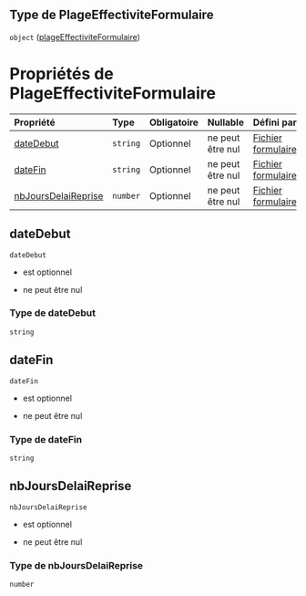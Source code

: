 ## Type de PlageEffectiviteFormulaire

`object` ([plageEffectiviteFormulaire](frw-form-definitions-plageeffectiviteformulaire.md))

# Propriétés de PlageEffectiviteFormulaire

| Propriété                                   | Type     | Obligatoire | Nullable         | Défini par                                                                                                                                                                                    |
| :------------------------------------------ | :------- | :---------- | :--------------- | :-------------------------------------------------------------------------------------------------------------------------------------------------------------------------------------------- |
| [dateDebut](#datedebut)                     | `string` | Optionnel   | ne peut être nul | [Fichier formulaire](frw-form-definitions-plageeffectiviteformulaire-properties-datedebut.md "schemas/form#/definitions/PlageEffectiviteFormulaire/properties/dateDebut")                     |
| [dateFin](#datefin)                         | `string` | Optionnel   | ne peut être nul | [Fichier formulaire](frw-form-definitions-plageeffectiviteformulaire-properties-datefin.md "schemas/form#/definitions/PlageEffectiviteFormulaire/properties/dateFin")                         |
| [nbJoursDelaiReprise](#nbjoursdelaireprise) | `number` | Optionnel   | ne peut être nul | [Fichier formulaire](frw-form-definitions-plageeffectiviteformulaire-properties-nbjoursdelaireprise.md "schemas/form#/definitions/PlageEffectiviteFormulaire/properties/nbJoursDelaiReprise") |

## dateDebut



`dateDebut`

*   est optionnel

*   ne peut être nul

### Type de dateDebut

`string`

## dateFin



`dateFin`

*   est optionnel

*   ne peut être nul

### Type de dateFin

`string`

## nbJoursDelaiReprise



`nbJoursDelaiReprise`

*   est optionnel

*   ne peut être nul

### Type de nbJoursDelaiReprise

`number`
